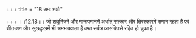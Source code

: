 +++
title = "18 समः शत्रौ"

+++
।।12.18।। जो शत्रुमित्रमें और मानापमानमें अर्थात् सत्कार और तिरस्कारमें
समान रहता है एवं शीतउष्ण और सुखदुःखमें भी समभाववाला है तथा सर्वत्र
आसक्तिसे रहित हो चुका है।
